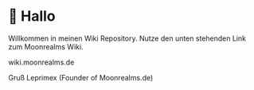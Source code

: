 # 👾 Hallo
Willkommen in meinen Wiki Repository.
Nutze den unten stehenden Link zum Moonrealms Wiki.

wiki.moonrealms.de

Gruß Leprimex (Founder of Moonrealms.de)
